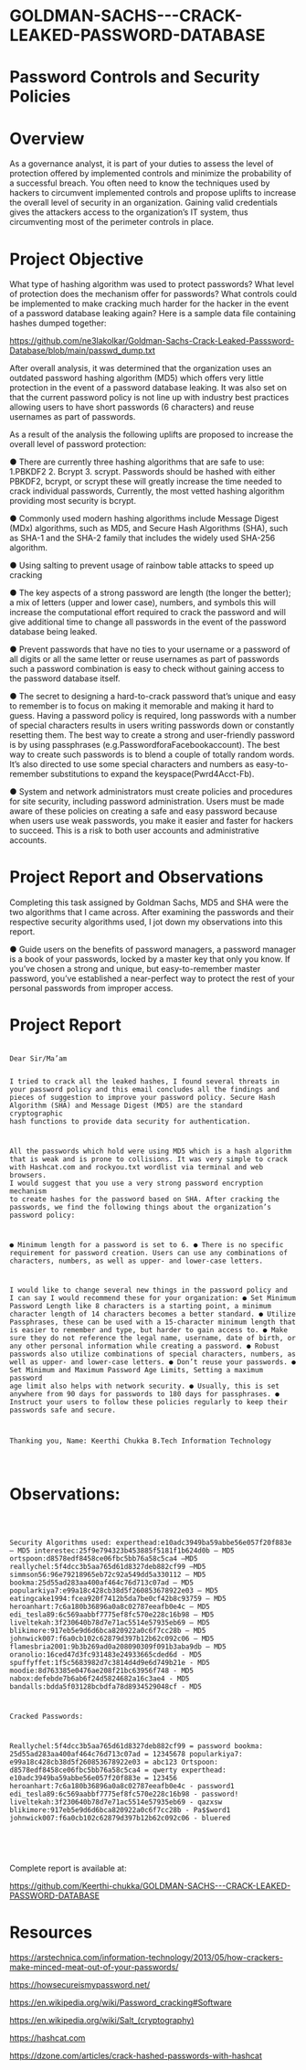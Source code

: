 # GOLDMAN-SACHS---CRACK-LEAKED-PASSWORD-DATABASE
# Password Controls and Security Policies
# Overview
As a governance analyst, it is part of your duties to assess the level of protection offered by implemented controls and minimize the probability of a successful breach. You often need to know the techniques used by hackers to circumvent implemented controls and propose uplifts to increase the overall level of security in an organization. Gaining valid credentials gives the attackers access to the organization’s IT system, thus circumventing most of the perimeter controls in place.
# Project Objective
What type of hashing algorithm was used to protect passwords?
What level of protection does the mechanism offer for passwords?
What controls could be implemented to make cracking much harder for the hacker in the event of a password database leaking again?
Here is a sample data file containing hashes dumped together:

https://github.com/ne3lakolkar/Goldman-Sachs-Crack-Leaked-Passsword-Database/blob/main/passwd_dump.txt

After overall analysis, it was determined that the organization uses an outdated password hashing algorithm (MD5) which offers very little protection in the event of a password database leaking. It was also set on that the current password policy is not line up with industry best practices allowing users to have short passwords (6 characters) and reuse usernames as part of passwords.

As a result of the analysis the following uplifts are proposed to increase the overall level of password protection:

●	There are currently three hashing algorithms that are safe to use: 1.PBKDF2 2. Bcrypt 3. scrypt. Passwords should be hashed with either PBKDF2, bcrypt, or scrypt these will greatly increase the time needed to crack individual passwords, Currently, the most vetted hashing algorithm providing most security is bcrypt.

●	Commonly used modern hashing algorithms include Message Digest (MDx) algorithms, such as MD5, and Secure Hash Algorithms (SHA), such as SHA-1 and the SHA-2 family that includes the widely used SHA-256 algorithm. 

●	Using salting to prevent usage of rainbow table attacks to speed up cracking

●	The key aspects of a strong password are length (the longer the better); a mix of letters (upper and lower case), numbers, and symbols this will increase the computational effort required to crack the password and will give additional time to change all passwords in the event of the password database being leaked.

●	Prevent passwords that have no ties to your username or a password of all digits or all the same letter or reuse usernames as part of passwords such a password combination is easy to check without gaining access to the password database itself.

●	The secret to designing a hard-to-crack password that’s unique and easy to remember is to focus on making it memorable and making it hard to guess. Having a password policy is required, long passwords with a number of special characters results in users writing passwords down or constantly resetting them. The best way to create a strong and user-friendly password is by using passphrases (e.g.PasswordforaFacebookaccount). The best way to create such passwords is to blend a couple of totally random words. It’s also directed to use some special characters and numbers as easy-to-remember substitutions to expand the keyspace(Pwrd4Acct-Fb).

●	System and network administrators must create policies and procedures for site security, including password administration. Users must be made aware of these policies on creating a safe and easy password because when users use weak passwords, you make it easier and faster for hackers to succeed. This is a risk to both user accounts and administrative accounts.

# Project Report and Observations
Completing this task assigned by Goldman Sachs, MD5 and SHA were the two algorithms that I came across. After examining the passwords and their respective security algorithms used, I jot down my observations into this report.

●	Guide users on the benefits of password managers, a password manager is a book of your passwords, locked by a master key that only you know. If you’ve chosen a strong and unique, but easy-to-remember master password, you’ve established a near-perfect way to protect the rest of your personal passwords from improper access.

# Project Report
<div class="highlight">
    <pre>
        <code>
Dear Sir/Ma’am

I tried to crack all the leaked hashes, I found several threats in your password policy and this email concludes all the findings and pieces of suggestion to improve your password policy.
Secure Hash Algorithm (SHA) and Message Digest (MD5) are the standard cryptographic hash functions to provide data security for authentication.

All the passwords which hold were using MD5 which is a hash algorithm that is weak and is prone to collisions. It was very simple to crack with Hashcat.com and rockyou.txt wordlist via terminal and web browsers. 
I would suggest that you use a very strong password encryption mechanism to create hashes for the password based on SHA.
After cracking the passwords, we find the following things about the organization’s password policy:

●	Minimum length for a password is set to 6.
●	There is no specific requirement for password creation. Users can use any combinations of characters, numbers, as well as upper- and lower-case letters.

I would like to change several new things in the password policy and I can say I would recommend these for your organization:
●	Set Minimum Password Length like 8 characters is a starting point, a minimum character length of 14 characters becomes a better standard.
●	Utilize Passphrases, these can be used with a 15-character minimum length that is easier to remember and type, but harder to gain access to.
●	Make sure they do not reference the legal name, username, date of birth, or any other personal information while creating a password.
●	Robust passwords also utilize combinations of special characters, numbers, as well as upper- and lower-case letters.
●	Don’t reuse your passwords.
●	Set Minimum and Maximum Password Age Limits, Setting a maximum password age limit also helps with network security.
●	Usually, this is set anywhere from 90 days for passwords to 180 days for passphrases.
●	Instruct your users to follow these policies regularly to keep their passwords safe and secure.

Thanking you, 
Name: Keerthi Chukka
B.Tech Information Technology
</code>
    </pre>
</div>

# Observations:
<div class="highlight">
    <pre>
        <code>
        
Security Algorithms used: 
experthead:e10adc3949ba59abbe56e057f20f883e – MD5
interestec:25f9e794323b453885f5181f1b624d0b – MD5
ortspoon:d8578edf8458ce06fbc5bb76a58c5ca4 –MD5
reallychel:5f4dcc3b5aa765d61d8327deb882cf99 –MD5
simmson56:96e79218965eb72c92a549dd5a330112 – MD5
bookma:25d55ad283aa400af464c76d713c07ad – MD5 
popularkiya7:e99a18c428cb38d5f260853678922e03 – MD5
eatingcake1994:fcea920f7412b5da7be0cf42b8c93759 – MD5 
heroanhart:7c6a180b36896a0a8c02787eeafb0e4c – MD5
edi_tesla89:6c569aabbf7775ef8fc570e228c16b98 – MD5
liveltekah:3f230640b78d7e71ac5514e57935eb69 – MD5
blikimore:917eb5e9d6d6bca820922a0c6f7cc28b – MD5
johnwick007:f6a0cb102c62879d397b12b62c092c06 – MD5
flamesbria2001:9b3b269ad0a208090309f091b3aba9db – MD5
oranolio:16ced47d3fc931483e24933665cded6d - MD5
spuffyffet:1f5c5683982d7c3814d4d9e6d749b21e - MD5
moodie:8d763385e0476ae208f21bc63956f748 - MD5
nabox:defebde7b6ab6f24d5824682a16c3ae4 - MD5
bandalls:bdda5f03128bcbdfa78d8934529048cf - MD5

Cracked Passwords:

Reallychel:5f4dcc3b5aa765d61d8327deb882cf99 = password
bookma: 25d55ad283aa400af464c76d713c07ad = 12345678
popularkiya7: e99a18c428cb38d5f260853678922e03 = abc123
Ortspoon: d8578edf8458ce06fbc5bb76a58c5ca4 = qwerty
experthead: e10adc3949ba59abbe56e057f20f883e = 123456
heroanhart:7c6a180b36896a0a8c02787eeafb0e4c - password1
edi_tesla89:6c569aabbf7775ef8fc570e228c16b98 - password!
liveltekah:3f230640b78d7e71ac5514e57935eb69 - qazxsw
blikimore:917eb5e9d6d6bca820922a0c6f7cc28b - Pa$$word1
johnwick007:f6a0cb102c62879d397b12b62c092c06 - bluered

</code>
    </pre>
</div>

Complete report is available at:

https://github.com/Keerthi-chukka/GOLDMAN-SACHS---CRACK-LEAKED-PASSWORD-DATABASE

# Resources

https://arstechnica.com/information-technology/2013/05/how-crackers-make-minced-meat-out-of-your-passwords/

https://howsecureismypassword.net/

https://en.wikipedia.org/wiki/Password_cracking#Software

https://en.wikipedia.org/wiki/Salt_(cryptography)

https://hashcat.com

https://dzone.com/articles/crack-hashed-passwords-with-hashcat




  
     






